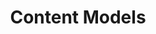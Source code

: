 ---
# This topic lives at
# https://digital.gov/topics/content-models

slug: "content-models"

# Topic Title
title: "Content Models"

# description — keep it short and clear
summary: ""


# Weight
weight: 1

# For more information on managing topics,
# see https://github.com/GSA/digitalgov.gov/wiki
---